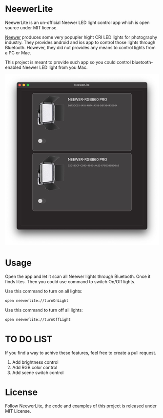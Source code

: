 # NeewerLite

NeewerLite is an un-official Neewer LED light control app which is open source under MIT license.

[Neewer](https://neewer.com/) produces some very popupler hight CRI LED lights for photography industry. They provides android and ios app to control those lights through Bluetooth. However, they did not provides any means to control lights from a PC or Mac.

This project is meant to provide such app so you could control bluetooth-enabled Neewer LED light from you Mac.

![](screenshot.jpg)

# Usage

Open the app and let it scan all Neewer lights through Bluetooth. Once it finds lites. Then you could use command to switch On/Off lights.

Use this command to turn on all lights:

```bash
open neewerlite://turnOnLight
```

Use this command to turn off all lights:
```bash
open neewerlite://turnOffLight
```

# TO DO LIST

If you find a way to achive these features, feel free to create a pull request.

1. Add brightness control
2. Add RGB color control
3. Add scene switch control

# License

Follow NeewerLite, the code and examples of this project is released under MIT License.

